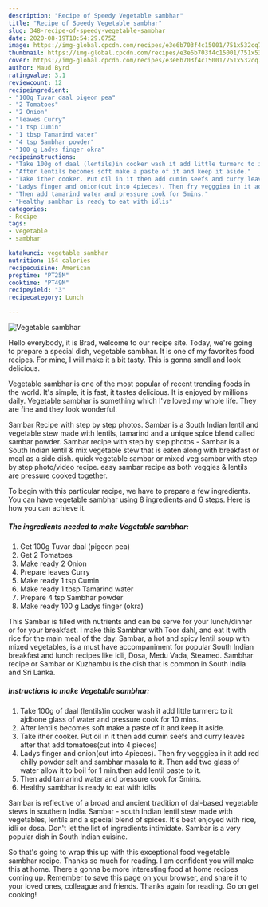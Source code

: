 ```yaml
---
description: "Recipe of Speedy Vegetable sambhar"
title: "Recipe of Speedy Vegetable sambhar"
slug: 348-recipe-of-speedy-vegetable-sambhar
date: 2020-08-19T10:54:29.075Z
image: https://img-global.cpcdn.com/recipes/e3e6b703f4c15001/751x532cq70/vegetable-sambhar-recipe-main-photo.jpg
thumbnail: https://img-global.cpcdn.com/recipes/e3e6b703f4c15001/751x532cq70/vegetable-sambhar-recipe-main-photo.jpg
cover: https://img-global.cpcdn.com/recipes/e3e6b703f4c15001/751x532cq70/vegetable-sambhar-recipe-main-photo.jpg
author: Maud Byrd
ratingvalue: 3.1
reviewcount: 12
recipeingredient:
- "100g Tuvar daal pigeon pea"
- "2 Tomatoes"
- "2 Onion"
- "leaves Curry"
- "1 tsp Cumin"
- "1 tbsp Tamarind water"
- "4 tsp Sambhar powder"
- "100 g Ladys finger okra"
recipeinstructions:
- "Take 100g of daal (lentils)in cooker wash it add little turmerc to it ajdbone glass of water and pressure cook for 10 mins."
- "After lentils becomes soft make a paste of it and keep it aside."
- "Take ither cooker. Put oil in it then add cumin seefs and curry leaves after that add tomatoes(cut into 4 pieces)"
- "Ladys finger and onion(cut into 4pieces). Then fry vegggiea in it add red chilly powder salt and sambhar masala to it. Then add two glass of water allow it to boil for 1 min.then add lentil paste to it."
- "Then add tamarind water and pressure cook for 5mins."
- "Healthy sambhar is ready to eat with idlis"
categories:
- Recipe
tags:
- vegetable
- sambhar

katakunci: vegetable sambhar 
nutrition: 154 calories
recipecuisine: American
preptime: "PT25M"
cooktime: "PT49M"
recipeyield: "3"
recipecategory: Lunch

---
```



![Vegetable sambhar](https://img-global.cpcdn.com/recipes/e3e6b703f4c15001/751x532cq70/vegetable-sambhar-recipe-main-photo.jpg)

Hello everybody, it is Brad, welcome to our recipe site. Today, we're going to prepare a special dish, vegetable sambhar. It is one of my favorites food recipes. For mine, I will make it a bit tasty. This is gonna smell and look delicious.

Vegetable sambhar is one of the most popular of recent trending foods in the world. It's simple, it is fast, it tastes delicious. It is enjoyed by millions daily. Vegetable sambhar is something which I've loved my whole life. They are fine and they look wonderful.

Sambar Recipe with step by step photos. Sambar is a South Indian lentil and vegetable stew made with lentils, tamarind and a unique spice blend called sambar powder. Sambar recipe with step by step photos - Sambar is a South Indian lentil &amp; mix vegetable stew that is eaten along with breakfast or meal as a side dish. quick vegetable sambar or mixed veg sambar with step by step photo/video recipe. easy sambar recipe as both veggies &amp; lentils are pressure cooked together.


To begin with this particular recipe, we have to prepare a few ingredients. You can have vegetable sambhar using 8 ingredients and 6 steps. Here is how you can achieve it.

<!--inarticleads1-->

##### The ingredients needed to make Vegetable sambhar:

1. Get 100g Tuvar daal (pigeon pea)
1. Get 2 Tomatoes
1. Make ready 2 Onion
1. Prepare leaves Curry
1. Make ready 1 tsp Cumin
1. Make ready 1 tbsp Tamarind water
1. Prepare 4 tsp Sambhar powder
1. Make ready 100 g Ladys finger (okra)


This Sambar is filled with nutrients and can be serve for your lunch/dinner or for your breakfast. I make this Sambhar with Toor dahl, and eat it with rice for the main meal of the day. Sambar, a hot and spicy lentil soup with mixed vegetables, is a must have accompaniment for popular South Indian breakfast and lunch recipes like Idli, Dosa, Medu Vada, Steamed. Sambhar recipe or Sambar or Kuzhambu is the dish that is common in South India and Sri Lanka. 

<!--inarticleads2-->

##### Instructions to make Vegetable sambhar:

1. Take 100g of daal (lentils)in cooker wash it add little turmerc to it ajdbone glass of water and pressure cook for 10 mins.
1. After lentils becomes soft make a paste of it and keep it aside.
1. Take ither cooker. Put oil in it then add cumin seefs and curry leaves after that add tomatoes(cut into 4 pieces)
1. Ladys finger and onion(cut into 4pieces). Then fry vegggiea in it add red chilly powder salt and sambhar masala to it. Then add two glass of water allow it to boil for 1 min.then add lentil paste to it.
1. Then add tamarind water and pressure cook for 5mins.
1. Healthy sambhar is ready to eat with idlis


Sambar is reflective of a broad and ancient tradition of dal-based vegetable stews in southern India. Sambar - south Indian lentil stew made with vegetables, lentils and a special blend of spices. It&#39;s best enjoyed with rice, idli or dosa. Don&#39;t let the list of ingredients intimidate. Sambar is a very popular dish in South Indian cuisine. 

So that's going to wrap this up with this exceptional food vegetable sambhar recipe. Thanks so much for reading. I am confident you will make this at home. There's gonna be more interesting food at home recipes coming up. Remember to save this page on your browser, and share it to your loved ones, colleague and friends. Thanks again for reading. Go on get cooking!
